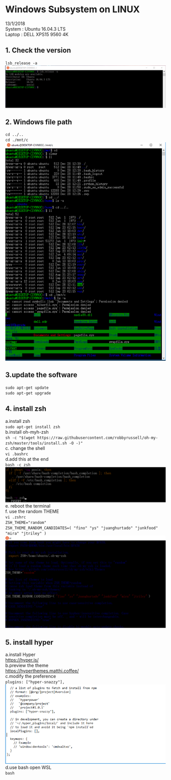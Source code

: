 # Windows Subsystem on LINUX


13/1/2018  
System : Ubuntu 16.04.3 LTS    
Laptop : DELL XPS15 9560 4K    

## 1. Check the version  
`lsb_release -a`  
![image](https://github.com/hanxuwu/Learning-Linux/blob/master/WSL/SCREENSHOT/VERSION.PNG)  

## 2. Windows file path  
`cd ../..`   
`cd ./mnt/c`    
![image](https://github.com/hanxuwu/Learning-Linux/blob/master/WSL/SCREENSHOT/Path.PNG)

## 3.update the software  
`sudo apt-get update`  
`sudo apt-get upgrade`  

## 4. install zsh  
a.install zsh  
`sudo apt-get install zsh`  
b.install oh-myh-zsh  
`sh -c "$(wget https://raw.githubusercontent.com/robbyrussell/oh-my-zsh/master/tools/install.sh -O -)"`  
c. change the shell  
`vi .bashrc`  
d.add this at the end  
`bash -c zsh`  
![image](https://github.com/hanxuwu/Learning-Linux/blob/master/WSL/SCREENSHOT/ZSH.PNG)
e. reboot the terminal  
f. use the random THEME  
`vi .zshrc`  
`ZSH_THEME="random"`  
`ZSH_THEME_RANDOM_CANDIDATES=( "fino" "ys" "juanghurtado" "junkfood" "mira" "jtriley" )`  
![image](https://github.com/hanxuwu/Learning-Linux/blob/master/WSL/SCREENSHOT/OHMYZSH.PNG)  

## 5. install hyper 
a.install Hyper  
https://hyper.is/  
b.preview the theme   
https://hyperthemes.matthi.coffee/  
c.modify the preference  
`plugins: ["hyper-snazzy"],`  
![image](https://github.com/hanxuwu/Learning-Linux/blob/master/WSL/SCREENSHOT/HYPER.PNG)  
d.use bash open WSL  
`bash`  





